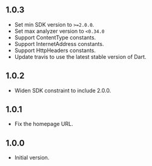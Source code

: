 ## 1.0.3
* Set min SDK version to `>=2.0.0`.
* Set max analyzer version to `<0.34.0`
* Support ContentType constants.
* Support InternetAddress constants.
* Support HttpHeaders constants.
* Update travis to use the latest stable version of Dart.

## 1.0.2

* Widen SDK constraint to include 2.0.0.

## 1.0.1

* Fix the homepage URL.

## 1.0.0

* Initial version.
